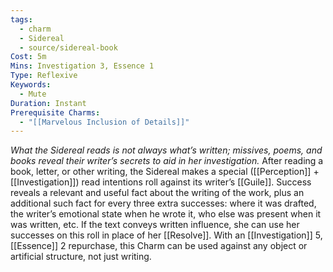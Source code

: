 ```yaml
---
tags:
  - charm
  - Sidereal
  - source/sidereal-book
Cost: 5m
Mins: Investigation 3, Essence 1
Type: Reflexive
Keywords:
  - Mute
Duration: Instant
Prerequisite Charms:
  - "[[Marvelous Inclusion of Details]]"
---
```

*What the Sidereal reads is not always what’s written; missives, poems, and books reveal their writer’s secrets to aid in her investigation.*
After reading a book, letter, or other writing, the Sidereal makes a special ([[Perception]] + [[Investigation]]) read intentions roll against its writer’s [[Guile]]. Success reveals a relevant and useful fact about the writing of the work, plus an additional such fact for every three extra successes: where it was drafted, the writer’s emotional state when he wrote it, who else was present when it was written, etc. If the text conveys written influence, she can use her successes on this roll in place of her [[Resolve]]. With an [[Investigation]] 5, [[Essence]] 2 repurchase, this Charm can be used against any object or artificial structure, not just writing.